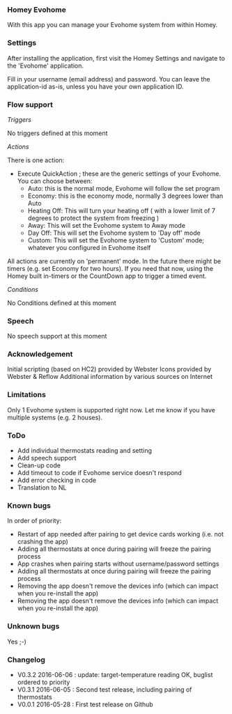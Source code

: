 ### Homey Evohome

With this app you can manage your Evohome system from within Homey.


### Settings
After installing the application, first visit the Homey Settings and navigate to the 'Evohome' application.

Fill in your username (email address) and password.  You can leave the application-id as-is, unless you have your own application ID.

### Flow support

*Triggers*

No triggers defined at this moment

*Actions*

There is one action:

- Execute QuickAction ; these are the generic settings of your Evohome. You can choose between:
    - Auto: this is the normal mode, Evohome will follow the set program
    - Economy: this is the economy mode, normally 3 degrees lower than Auto
    - Heating Off: This will turn your heating off ( with a lower limit of 7 degrees to protect the system from freezing )
    - Away: This will set the Evohome system to Away mode
    - Day Off: This will set the Evohome system to 'Day off' mode
    - Custom: This will set the Evohome system to 'Custom' mode; whatever you configured in Evohome itself

All actions are currently on 'permanent' mode. In the future there might be timers (e.g. set Economy for two hours). If you need that now, using the Homey built in-timers or the CountDown app to trigger a timed event.

*Conditions*

No Conditions defined at this moment
### Speech

No speech support at this moment

### Acknowledgement

Initial scripting (based on HC2) provided by Webster
Icons provided by Webster & Reflow
Additional information by various sources on Internet

### Limitations

Only 1 Evohome system is supported right now. Let me know if you have multiple systems (e.g. 2 houses).

### ToDo

- Add individual thermostats reading and setting
- Add speech support
- Clean-up code
- Add timeout to code if Evohome service doesn't respond
- Add error checking in code
- Translation to NL

### Known bugs

In order of priority:

- Restart of app needed after pairing to get device cards working (i.e. not crashing the app)
- Adding all thermostats at once during pairing will freeze the pairing process
- App crashes when pairing starts without username/password settings
- Adding all thermostats at once during pairing will freeze the pairing process
- Removing the app doesn't remove the devices info (which can impact when you re-install the app)
- Removing the app doesn't remove the devices info (which can impact when you re-install the app)

### Unknown bugs

Yes ;-)

### Changelog

- V0.3.2 2016-06-06 : update: target-temperature reading OK, buglist ordered to priority
- V0.3.1 2016-06-05 : Second test release, including pairing of thermostats
- V0.0.1 2016-05-28 : First test release on Github
